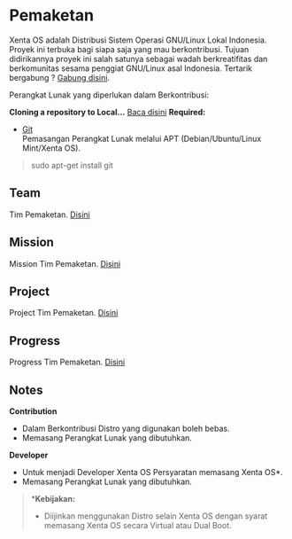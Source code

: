 # Pemaketan
Xenta OS adalah Distribusi Sistem Operasi GNU/Linux Lokal Indonesia. Proyek ini terbuka bagi siapa saja yang mau berkontribusi. Tujuan didirikannya proyek ini salah satunya sebagai wadah berkreatifitas dan berkomunitas sesama penggiat GNU/Linux asal Indonesia.  Tertarik bergabung ? [Gabung disini](http://dev.xentaos.org/join.html).

Perangkat Lunak yang diperlukan dalam Berkontribusi:  

**Cloning a repository to Local...** [Baca disini](https://help.github.com/articles/cloning-a-repository/)
**Required:**  
 * [Git](https://git-scm.com/)  
Pemasangan Perangkat Lunak melalui APT (Debian/Ubuntu/Linux Mint/Xenta OS).  
> sudo apt-get install git

## Team
Tim Pemaketan. [Disini](http://dev.xentaos.org/team.html)

## Mission
Mission Tim Pemaketan. [Disini](http://dev.xentaos.org/mission.html)

## Project
Project Tim Pemaketan. [Disini](http://dev.xentaos.org/project.html)

## Progress
Progress Tim Pemaketan. [Disini](http://dev.xentaos.org/progress.html)

## Notes
**Contribution**
 * Dalam Berkontribusi Distro yang digunakan boleh bebas.
 * Memasang Perangkat Lunak yang dibutuhkan.

**Developer**
 * Untuk menjadi Developer Xenta OS Persyaratan memasang Xenta OS*.
 * Memasang Perangkat Lunak yang dibutuhkan.
> ***Kebijakan:**  
>  * Diijinkan menggunakan Distro selain Xenta OS dengan syarat memasang Xenta OS secara Virtual atau Dual Boot.
